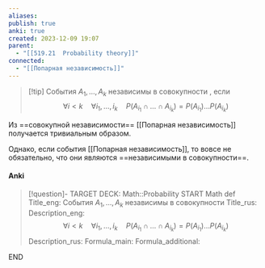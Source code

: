 ```yaml
---
aliases: 
publish: true
anki: true
created: 2023-12-09 19:07
parent:
  - "[[519.21  Probability theory]]"
connected:
  - "[[Попарная независимость]]"
---
```


> [!tip] События ${} A_1, \ldots , A_k$ независимы в совокупности
, если
$$\forall i < k \quad \forall i_1, \ldots , i_k \quad P(A_{i_1} \cap \ldots \cap A_{i_k}) = P(A_{i_1}) \ldots P(A_{i_k})$$

Из ==совокупной независимости== [[Попарная независимость]]  получается тривиальным образом. 

Однако, если события [[Попарная независимость]], то вовсе не обязательно, что они являются ==независимыми в совокупности==.


#### Anki
> [!question]-
TARGET DECK: Math::Probability
START
Math def
Title_eng: События ${} A_1, \ldots , A_k$ независимы в совокупности
Title_rus: 
Description_eng: $$\forall i < k \quad \forall i_1, \ldots , i_k \quad P(A_{i_1} \cap \ldots \cap A_{i_k}) = P(A_{i_1}) \ldots P(A_{i_k})$$
Description_rus: 
Formula_main: 
Formula_additional:
<!--ID: 1702138301520-->
END











